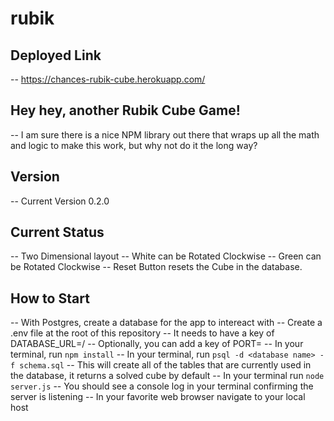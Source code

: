 # rubik

## Deployed Link
  -- https://chances-rubik-cube.herokuapp.com/

## Hey hey, another Rubik Cube Game!
  -- I am sure there is a nice NPM library out there that wraps up all the math and logic to make this work, but why not do it the long way?
  
## Version
  -- Current Version 0.2.0
  
## Current Status
  -- Two Dimensional layout
  -- White can be Rotated Clockwise
  -- Green can be Rotated Clockwise
  -- Reset Button resets the Cube in the database.
  
## How to Start
  -- With Postgres, create a database for the app to intereact with
  -- Create a .env file at the root of this repository
  -- It needs to have a key of DATABASE_URL=<your postgres url>/<name of database you created for this project>
  -- Optionally, you can add a key of PORT=<Your favorite local port number>
  -- In your terminal, run `npm install`
  -- In your terminal, run `psql -d <database name> -f schema.sql`
  -- This will create all of the tables that are currently used in the database, it returns a solved cube by default
  -- In your terminal run `node server.js`
  -- You should see a console log in your terminal confirming the server is listening
  -- In your favorite web browser navigate to your local host
  
  
